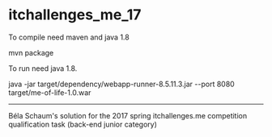 # itchallenges_me_17

To compile need maven and java 1.8

mvn package


To run need java 1.8.

java -jar target/dependency/webapp-runner-8.5.11.3.jar --port 8080 target/me-of-life-1.0.war 

---

Béla Schaum's solution for the 2017 spring itchallenges.me competition qualification task (back-end junior category)

